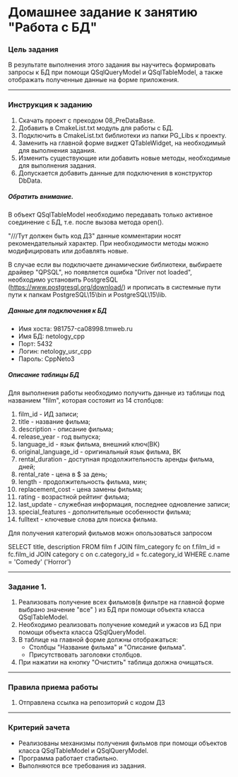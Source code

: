 # Домашнее задание к занятию "Работа с БД"

### Цель задания

В результате выполнения этого задания вы научитесь формировать запросы к БД при помощи QSqlQueryModel и QSqlTableModel, а также отображать полученные данные на форме приложения. 

------

### Инструкция к заданию

1. Скачать проект с прекодом 08_PreDataBase.
2. Добавить в CmakeList.txt модуль для работы с БД.
3. Подключить в CmakeList.txt библиотеки из папки PG_Libs к проекту.
4. Заменить на главной форме виджет QTableWidget, на необходимый для выполнения задания.
5. Изменить существующие или добавить новые методы, необходимые для выполнения задания.
6. Допускается добавить данные для подключения в конструктор DbData.

##### Обратить внимание.
В объект QSqlTableModel необходимо передавать только активное соединение с БД, т.е. после вызова метода open().

"///Тут должен быть код ДЗ" данные комментарии носят рекомендательный характер. При необходимости методы можно модифицировать или добавлять новые.

В случае если вы подключаете динамические библиотеки, выбираете драйвер "QPSQL", но появляется ошибка "Driver not loaded", необходимо установить PostgreSQL (https://www.postgresql.org/download/) и прописать в системные пути пути к папкам PostgreSQL\15\bin и PostgreSQL\15\lib. 

##### Данные для подключения к БД

* Имя хоста: 981757-ca08998.tmweb.ru
* Имя БД: netology_cpp
* Порт: 5432
* Логин: netology_usr_cpp
* Пароль: CppNeto3

##### Описание таблицы БД

Для выполнения работы необходимо получить данные из таблицы под названием "film", которая состояит из 14 столбцов:

1. film_id - ИД записи;
2. title - название фильма;
3. description - описание фильма;
4. release_year - год выпуска;
5. language_id - язык фильма, внешний ключ(ВК)
6. original_language_id - оригинальный язык фильма, ВК
7. rental_duration - доступная продолжительность аренды фильма, дней;
8. rental_rate - цена в $ за день;
9. length - продолжительность фильма, мин;
10. replacement_cost - цена замены фильма;
11. rating - возрастной рейтинг фильма;
12. last_update - служебная информация, последнее одновление записи;
13. special_features - дополнительные особенности фильма;
14. fulltext - ключевые слова для поиска фильма.


Для получения категорий фильмов можн опользоваться запросом 

SELECT title, description  FROM film f
JOIN film_category fc on f.film_id = fc.film_id
JOIN category c on c.category_id  = fc.category_id
WHERE c.name = 'Comedy' ('Horror')

------

### Задание 1. 

1. Реализовать получение всех фильмов(в фильтре на главной форме выбрано значение "все" ) из БД при помощи объекта класса QSqlTableModel.
2. Необходимо реализовать получение комедий и ужасов из БД при помощи объекта класса QSqlQueryModel.
3. В таблице на главной форме должны отображаться:
   * Столбцы "Название фильма" и "Описание фильма".
   * Присутствовать заголовки столбцов.
4. При нажатии на кнопку "Очистить" таблица должна очищаться.

------

### Правила приема работы

1. Отправлена ссылка на репозиторий с кодом ДЗ

------

### Критерий зачета

* Реализованы механизмы получения фильмов при помощи объектов класса QSqlTableModel и QSqlQueryModel.
* Программа работает стабильно.
* Выполняются все требования из задания.



